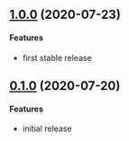 ## [1.0.0](http://github.com/twada/extract-git-treeish/releases/tag/v1.0.0) (2020-07-23)


#### Features

* first stable release


## [0.1.0](http://github.com/twada/extract-git-treeish/releases/tag/v0.1.0) (2020-07-20)


#### Features

* initial release
